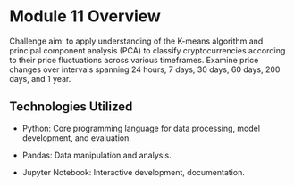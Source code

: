 # Module 11 Overview

Challenge aim: to apply understanding of the K-means algorithm and principal component analysis (PCA) to classify cryptocurrencies according to their price fluctuations across various timeframes. 
Examine price changes over intervals spanning 24 hours, 7 days, 30 days, 60 days, 200 days, and 1 year.

## Technologies Utilized
- Python: Core programming language for data processing, model development, and evaluation.
> 
- Pandas: Data manipulation and analysis.
> 
- Jupyter Notebook: Interactive development, documentation.
